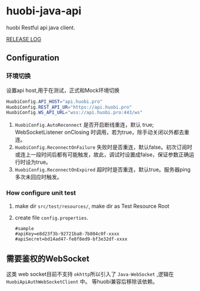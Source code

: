 # huobi-java-api
huobi Restful api java client. 

[RELEASE LOG](./RELEASE.md)

## Configuration

### 环境切换
设置api host,用于在测试，正式和Mock环境切换 

```java
HuobiConfig.API_HOST="api.huobi.pro"
HuobiConfig.REST_API_UR="https://api.huobi.pro"
HuobiConfig.WS_API_URL="wss://api.huobi.pro:443/ws"

```

1. `HuobiConfig.AutoReconnect`
   是否开启断线重连，默认 true; WebSocketListener onClosing 时调用，若为true，除手动关闭以外都去重连。 
2. `HuobiConfig.ReconnectOnFailure`
   失败时是否重连，默认false。初次订阅时或连上一段时间后都有可能触发，故此，调试时设置成false，保证参数正确运行时设为true。
3. `HuobiConfig.ReconnectOnExpired`
   超时时是否重连，默认true。服务器ping多次未回应时触发。


### How configure unit test

1. make dir  `src/test/resources/`, make dir as Test Resource Root
2. create file `config.properties`.
    
    ``` properties
    #sample
    #apiKey=e8d23f3b-92721ba8-7b804c0f-xxxx
    #apiSecret=bd14ad47-fe8f8ed9-bf3e32df-xxxx
    ```

## 需要鉴权的WebSocket 

这类 web socket目前不支持 `okhttp`所以引入了 `Java-WebSocket` ,逻辑在`HuobiApiAuthWebSocketClient` 中。 等huobi兼容后移除该依赖。 

